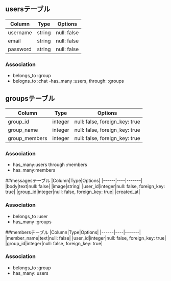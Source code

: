 ## usersテーブル
|Column|Type|Options|
|------|----|-------|
|username|string|null: false|
|email|string|null: false|
|password|string|null: false|
### Association
- belongs_to :group
- belogns_to :chat
-has_many :users, through: :groups

## groupsテーブル
|Column|Type|Options|
|------|----|-------|
|group_id|integer|null: false, foreign_key: true|
|group_name|integer|null: false, foreign_key: true|
|group_members|integer|null: false, foreign_key: true|
### Association
- has_many:users through :members
- has_many:members

##messagesテーブル
|Column|Type|Options|
|------|----|-------|
|body|text|null: false|
|image|string|
|user_id|integer|null: false, foreign_key: true|
|group_id|integer|null: false, foreign_key: true|
|created_at|
### Association
- belongs_to :user
- has_many :groups

##membersテーブル
|Column|Type|Options|
|------|----|-------|
|member_name|text|null: false|
|user_id|integer|null: false, foreign_key: true|
|group_id|integer|null: false, foreign_key: true|
### Association
- belongs_to :group
- has_many: users
